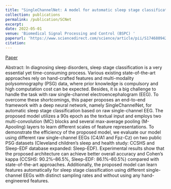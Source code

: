 ```yaml
---
title: "SingleChannelNet: A model for automatic sleep stage classification with raw single-channel EEG"
collection: publications
permalink: /publication/SCNet
excerpt: 
date: 2022-05-01
venue: 'Biomedical Signal Processing and Control (BSPC) '
paperurl: 'https://www.sciencedirect.com/science/article/pii/S1746809422001148'
citation: 
---
```


[Paper](https://www.sciencedirect.com/science/article/pii/S1746809422001148)


Abstract:
In diagnosing sleep disorders, sleep stage classification is a very essential yet time-consuming process. Various existing state-of-the-art approaches rely on hand-crafted features and multi-modality polysomnography (PSG) data, where prior knowledge is compulsory and high computation cost can be expected. Besides, it is a big challenge to handle the task with raw single-channel electroencephalogram (EEG). To overcome these shortcomings, this paper proposes an end-to-end framework with a deep neural network, namely SingleChannelNet, for automatic sleep stage classification based on raw single-channel EEG. The proposed model utilizes a 90s epoch as the textual input and employs two multi-convolution (MC) blocks and several max-average pooling (M-Apooling) layers to learn different scales of feature representations. To demonstrate the efficiency of the proposed model, we evaluate our model using different raw single-channel EEGs (C4/A1 and Fpz-Cz) on two public PSG datasets (Cleveland children’s sleep and health study: CCSHS and Sleep-EDF database expanded: Sleep-EDF). Experimental results show that the proposed architecture can achieve better overall accuracy and Cohen’s kappa (CCSHS: 90.2%–86.5%, Sleep-EDF: 86.1%–80.5%) compared with state-of-the-art approaches. Additionally, the proposed model can learn features automatically for sleep stage classification using different single-channel EEGs with distinct sampling rates and without using any hand-engineered features.
